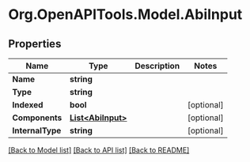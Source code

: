 # Org.OpenAPITools.Model.AbiInput

## Properties

Name | Type | Description | Notes
------------ | ------------- | ------------- | -------------
**Name** | **string** |  | 
**Type** | **string** |  | 
**Indexed** | **bool** |  | [optional] 
**Components** | [**List&lt;AbiInput&gt;**](AbiInput.md) |  | [optional] 
**InternalType** | **string** |  | [optional] 

[[Back to Model list]](../README.md#documentation-for-models) [[Back to API list]](../README.md#documentation-for-api-endpoints) [[Back to README]](../README.md)


